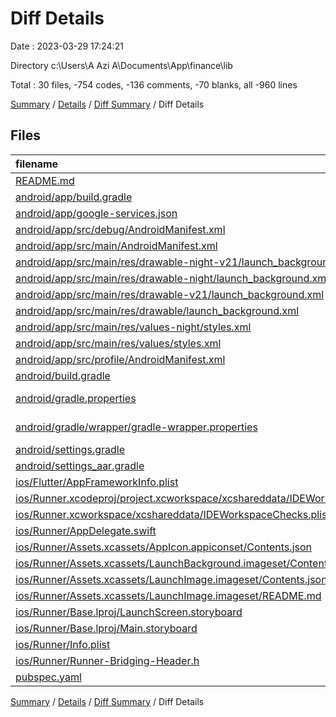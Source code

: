 # Diff Details

Date : 2023-03-29 17:24:21

Directory c:\\Users\\A Azi A\\Documents\\App\\finance\\lib

Total : 30 files,  -754 codes, -136 comments, -70 blanks, all -960 lines

[Summary](results.md) / [Details](details.md) / [Diff Summary](diff.md) / Diff Details

## Files
| filename | language | code | comment | blank | total |
| :--- | :--- | ---: | ---: | ---: | ---: |
| [README.md](/README.md) | Markdown | -10 | 0 | -7 | -17 |
| [android/app/build.gradle](/android/app/build.gradle) | Groovy | -68 | -3 | -16 | -87 |
| [android/app/google-services.json](/android/app/google-services.json) | JSON | -71 | 0 | 0 | -71 |
| [android/app/src/debug/AndroidManifest.xml](/android/app/src/debug/AndroidManifest.xml) | XML | -5 | -3 | -4 | -12 |
| [android/app/src/main/AndroidManifest.xml](/android/app/src/main/AndroidManifest.xml) | XML | -35 | -10 | -4 | -49 |
| [android/app/src/main/res/drawable-night-v21/launch_background.xml](/android/app/src/main/res/drawable-night-v21/launch_background.xml) | XML | -9 | 0 | 0 | -9 |
| [android/app/src/main/res/drawable-night/launch_background.xml](/android/app/src/main/res/drawable-night/launch_background.xml) | XML | -9 | 0 | 0 | -9 |
| [android/app/src/main/res/drawable-v21/launch_background.xml](/android/app/src/main/res/drawable-v21/launch_background.xml) | XML | -9 | 0 | 0 | -9 |
| [android/app/src/main/res/drawable/launch_background.xml](/android/app/src/main/res/drawable/launch_background.xml) | XML | -9 | 0 | 0 | -9 |
| [android/app/src/main/res/values-night/styles.xml](/android/app/src/main/res/values-night/styles.xml) | XML | -10 | -9 | 0 | -19 |
| [android/app/src/main/res/values/styles.xml](/android/app/src/main/res/values/styles.xml) | XML | -11 | -9 | 0 | -20 |
| [android/app/src/profile/AndroidManifest.xml](/android/app/src/profile/AndroidManifest.xml) | XML | -5 | -3 | -2 | -10 |
| [android/build.gradle](/android/build.gradle) | Groovy | -32 | 0 | -6 | -38 |
| [android/gradle.properties](/android/gradle.properties) | Java Properties | -4 | 0 | -1 | -5 |
| [android/gradle/wrapper/gradle-wrapper.properties](/android/gradle/wrapper/gradle-wrapper.properties) | Java Properties | -5 | -1 | -1 | -7 |
| [android/settings.gradle](/android/settings.gradle) | Groovy | -8 | 0 | -4 | -12 |
| [android/settings_aar.gradle](/android/settings_aar.gradle) | Groovy | -1 | 0 | -1 | -2 |
| [ios/Flutter/AppFrameworkInfo.plist](/ios/Flutter/AppFrameworkInfo.plist) | XML | -26 | 0 | -1 | -27 |
| [ios/Runner.xcodeproj/project.xcworkspace/xcshareddata/IDEWorkspaceChecks.plist](/ios/Runner.xcodeproj/project.xcworkspace/xcshareddata/IDEWorkspaceChecks.plist) | XML | -8 | 0 | -1 | -9 |
| [ios/Runner.xcworkspace/xcshareddata/IDEWorkspaceChecks.plist](/ios/Runner.xcworkspace/xcshareddata/IDEWorkspaceChecks.plist) | XML | -8 | 0 | -1 | -9 |
| [ios/Runner/AppDelegate.swift](/ios/Runner/AppDelegate.swift) | Swift | -12 | 0 | -2 | -14 |
| [ios/Runner/Assets.xcassets/AppIcon.appiconset/Contents.json](/ios/Runner/Assets.xcassets/AppIcon.appiconset/Contents.json) | JSON | -122 | 0 | -1 | -123 |
| [ios/Runner/Assets.xcassets/LaunchBackground.imageset/Contents.json](/ios/Runner/Assets.xcassets/LaunchBackground.imageset/Contents.json) | JSON | -52 | 0 | -1 | -53 |
| [ios/Runner/Assets.xcassets/LaunchImage.imageset/Contents.json](/ios/Runner/Assets.xcassets/LaunchImage.imageset/Contents.json) | JSON | -56 | 0 | -1 | -57 |
| [ios/Runner/Assets.xcassets/LaunchImage.imageset/README.md](/ios/Runner/Assets.xcassets/LaunchImage.imageset/README.md) | Markdown | -3 | 0 | -2 | -5 |
| [ios/Runner/Base.lproj/LaunchScreen.storyboard](/ios/Runner/Base.lproj/LaunchScreen.storyboard) | XML | -43 | -1 | 0 | -44 |
| [ios/Runner/Base.lproj/Main.storyboard](/ios/Runner/Base.lproj/Main.storyboard) | XML | -25 | -1 | -1 | -27 |
| [ios/Runner/Info.plist](/ios/Runner/Info.plist) | XML | -47 | 0 | 0 | -47 |
| [ios/Runner/Runner-Bridging-Header.h](/ios/Runner/Runner-Bridging-Header.h) | C++ | -1 | 0 | -1 | -2 |
| [pubspec.yaml](/pubspec.yaml) | YAML | -50 | -96 | -12 | -158 |

[Summary](results.md) / [Details](details.md) / [Diff Summary](diff.md) / Diff Details